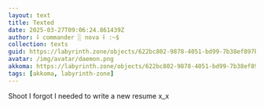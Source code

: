 ```yaml
---
layout: text
title: Texted
date: 2025-03-27T09:06:24.861439Z
author: ⸸ commander ░ nova ⸸ :~$
collection: texts
guid: https://labyrinth.zone/objects/622bc802-9878-4051-bd99-7b38ef897b80
avatar: /img/avatar/daemon.png
akkoma: https://labyrinth.zone/objects/622bc802-9878-4051-bd99-7b38ef897b80
tags: [akkoma, labyrinth-zone]
---
```


<p>Shoot I forgot I needed to write a new resume x_x</p>